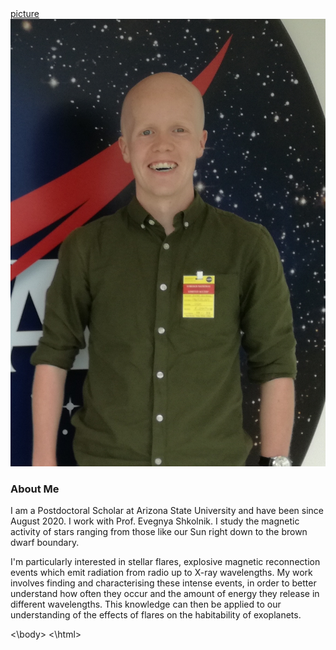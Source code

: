 <html>
<div class="header">
<a href="./images/nasa_image2.jpg">picture</a>
</div>
<head>
<link rel="stylesheet" href="main.css">
</head>
<body>
<!-- <h2>Dr James A. G. Jackman</h2>
<h4>jamesjackman@asu.edu</h4> -->
<img src="./images/nasa_image2.jpg">
<h3> About Me </h3>
<p>I am a Postdoctoral Scholar at Arizona State University and have been since August 2020. I work with Prof. Evegnya Shkolnik. I study the magnetic activity of stars ranging from those like our Sun right down to the brown dwarf boundary.</p>
<p>I'm particularly interested in stellar flares, explosive magnetic reconnection events which emit radiation from radio up to X-ray wavelengths. My work involves finding and characterising these intense events, in order to better understand how often they occur and the amount of energy they release in different wavelengths. This knowledge can then be applied to our understanding of the effects of flares on the habitability of exoplanets.</p>

<div class="footer">
</div>
<\body>
<\html>
